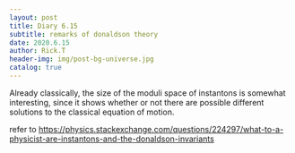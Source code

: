 ```yaml
---
layout: post
title: Diary 6.15
subtitle: remarks of donaldson theory
date: 2020.6.15
author: Rick.T
header-img: img/post-bg-universe.jpg
catalog: true
---
```


Already classically, the size of the moduli space of instantons is somewhat interesting, since it shows whether or not there are possible different solutions to the classical equation of motion.

refer to https://physics.stackexchange.com/questions/224297/what-to-a-physicist-are-instantons-and-the-donaldson-invariants

